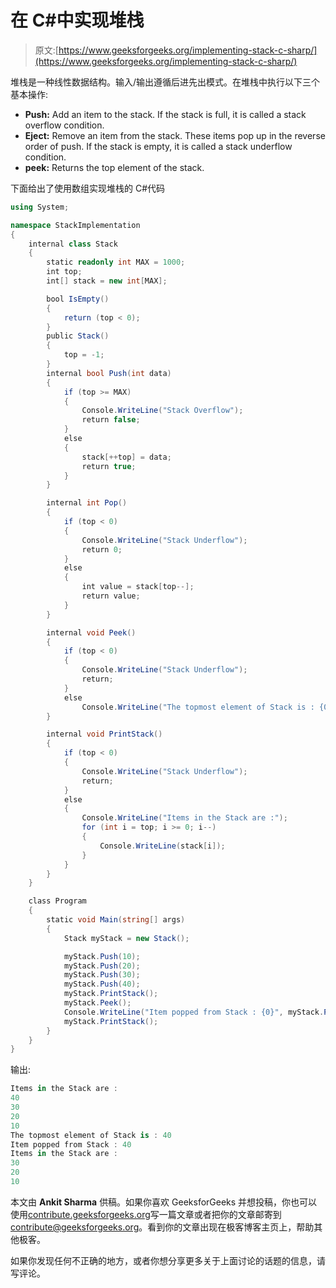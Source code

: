 # 在 C#中实现堆栈

> 原文:[https://www.geeksforgeeks.org/implementing-stack-c-sharp/](https://www.geeksforgeeks.org/implementing-stack-c-sharp/)

堆栈是一种线性数据结构。输入/输出遵循后进先出模式。在堆栈中执行以下三个基本操作:

*   **Push:** Add an item to the stack. If the stack is full, it is called a stack overflow condition.
*   **Eject:** Remove an item from the stack. These items pop up in the reverse order of push. If the stack is empty, it is called a stack underflow condition.
*   **peek:** Returns the top element of the stack.

下面给出了使用数组实现堆栈的 C#代码

```cs
using System;

namespace StackImplementation
{
    internal class Stack
    {
        static readonly int MAX = 1000;
        int top;
        int[] stack = new int[MAX];

        bool IsEmpty()
        {
            return (top < 0);
        }
        public Stack()
        {
            top = -1;
        }
        internal bool Push(int data)
        {
            if (top >= MAX)
            {
                Console.WriteLine("Stack Overflow");
                return false;
            }
            else
            {
                stack[++top] = data;
                return true;
            }
        }

        internal int Pop()
        {
            if (top < 0)
            {
                Console.WriteLine("Stack Underflow");
                return 0;
            }
            else
            {
                int value = stack[top--];
                return value;
            }
        }

        internal void Peek()
        {
            if (top < 0)
            {
                Console.WriteLine("Stack Underflow");
                return;
            }
            else
                Console.WriteLine("The topmost element of Stack is : {0}", stack[top]);
        }

        internal void PrintStack()
        {
            if (top < 0)
            {
                Console.WriteLine("Stack Underflow");
                return;
            }
            else
            {
                Console.WriteLine("Items in the Stack are :");
                for (int i = top; i >= 0; i--)
                {
                    Console.WriteLine(stack[i]);
                }
            }
        }
    }

    class Program
    {
        static void Main(string[] args)
        {
            Stack myStack = new Stack();

            myStack.Push(10);
            myStack.Push(20);
            myStack.Push(30);
            myStack.Push(40);
            myStack.PrintStack();
            myStack.Peek();
            Console.WriteLine("Item popped from Stack : {0}", myStack.Pop());
            myStack.PrintStack();
        }
    }
}
```

输出:

```cs
Items in the Stack are :
40
30
20
10
The topmost element of Stack is : 40
Item popped from Stack : 40
Items in the Stack are :
30
20
10

```

本文由 **Ankit Sharma** 供稿。如果你喜欢 GeeksforGeeks 并想投稿，你也可以使用[contribute.geeksforgeeks.org](http://www.contribute.geeksforgeeks.org)写一篇文章或者把你的文章邮寄到 contribute@geeksforgeeks.org。看到你的文章出现在极客博客主页上，帮助其他极客。

如果你发现任何不正确的地方，或者你想分享更多关于上面讨论的话题的信息，请写评论。